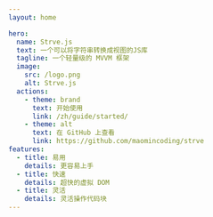 ```yaml
---
layout: home

hero:
  name: Strve.js
  text: 一个可以将字符串转换成视图的JS库
  tagline: 一个轻量级的 MVVM 框架
  image:
    src: /logo.png
    alt: Strve.js
  actions:
    - theme: brand
      text: 开始使用
      link: /zh/guide/started/
    - theme: alt
      text: 在 GitHub 上查看
      link: https://github.com/maomincoding/strve
features:
  - title: 易用
    details: 更容易上手
  - title: 快速
    details: 超快的虚拟 DOM
  - title: 灵活
    details: 灵活操作代码块
---
```

